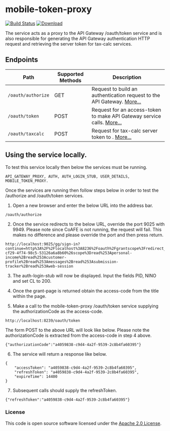 
# mobile-token-proxy

[![Build Status](https://travis-ci.org/hmrc/mobile-token-proxy.svg?branch=master)](https://travis-ci.org/hmrc/mobile-token-proxy) [ ![Download](https://api.bintray.com/packages/hmrc/releases/mobile-token-proxy/images/download.svg) ](https://bintray.com/hmrc/releases/mobile-token-proxy/_latestVersion)

The service acts as a proxy to the API Gateway /oauth/token service and is also responsible for generating the API Gateway authentication HTTP request and retrieving the server token for tax-calc services.


## Endpoints

| Path                  | Supported Methods | Description |
| ----------------------| ------------------| ------------|
|```/oauth/authorize``` | GET               | Request to build an authentication request to the API Gateway. [More...](docs/authorize.md) |
|```/oauth/token```     | POST              | Request for an access-token to make API Gateway service calls. [More...](docs/token.md) |
|```/oauth/taxcalc```   | POST              | Request for tax-calc server token to . [More...](docs/taxcalctoken.md) |


## Using the service locally.

To test this service locally then below the services must be running. 

```
API_GATEWAY_PROXY, AUTH, AUTH_LOGIN_STUB, USER_DETAILS, MOBILE_TOKEN_PROXY.
```

Once the services are running then follow steps below in order to test the /authorize and /oauth/token services.

1) Open a new browser and enter the below URL into the address bar.

```
/oauth/authorize
```

2) Once the service redirects to the below URL, override the port 9025 with 9949.
Please note since CoAFE is not running, the request will fail. This makes no difference and please override the port and then press return.

```
http://localhost:9025/gg/sign-in?continue=http%3A%2F%2Flocalhost%3A8236%2Foauth%2Fgrantscope%3Fredirect_uri%3Durn%253Aietf%253Awg%253Aoauth%253A2.0%253Aoob%253Aauto%26auth_id%3D26201d52-cf29-4f74-98c5-53126a6a8b60%26scope%3Dread%253Apersonal-income%2Bread%253Acustomer-profile%2Bread%253Amessages%2Bread%253Asubmission-tracker%2Bread%253Aweb-session
```

3) The auth-login-stub will now be displayed. Input the fields PID, NINO and set CL to 200.

4) Once the grant-page is returned obtain the access-code from the title within the page.

5) Make a call to the mobile-token-proxy /oauth/token service supplying the authorizationCode as the access-code.

```
http://localhost:8239/oauth/token
```

The form POST to the above URL will look like below. Please note the authorizationCode is extracted from the access-code in step 4 above.

```
{"authorizationCode":"a4059838-c9d4-4a2f-9539-2c8b4fa60395"}
```

6) The service will return a response like below.

```
{
    "accessToken": "a4059838-c9d4-4a2f-9539-2c8b4fa60395",
    "refreshToken": "a4059838-c9d4-4a2f-9539-2c8b4fa60395",
    "expireTime": 14400
}
```

7) Subsequent calls should supply the refreshToken.

```
{"refreshToken":"a4059838-c9d4-4a2f-9539-2c8b4fa60395"}
```


### License

This code is open source software licensed under the [Apache 2.0 License]("http://www.apache.org/licenses/LICENSE-2.0.html").
    